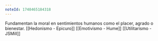 ```yaml
---
noteId: 1748465184318
---
```


Fundamentan la moral en sentimientos humanos como el placer, agrado o bienestar. [[Hedonismo - Epicuro]] [[Emotivismo - Hume]] [[Utilitarismo - JSMill]]
